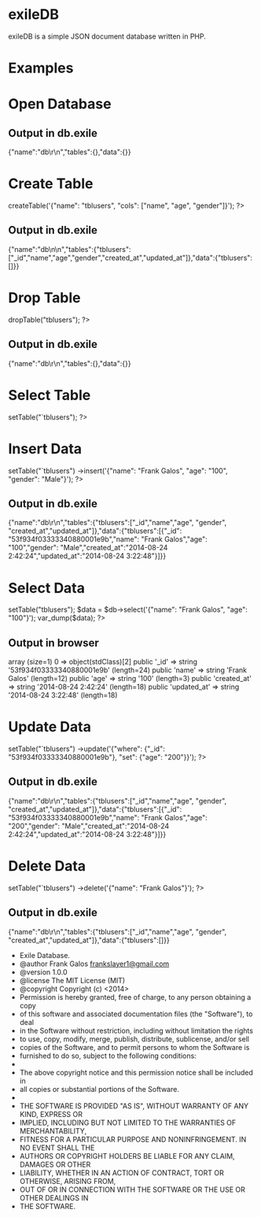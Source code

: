 # exileDB

exileDB is a simple JSON document database written in PHP.

# Examples
# Open Database
<?php
	require 'exileDB.php';

	$db = new exileDB()-open("db.exile");
?>
Output in db.exile
-----------------------------------------------------------------------------------------
{"name":"db\r\n","tables":{},"data":{}}

# Create Table
<?php
	require 'exileDB.php';

	$db = new exileDB()-open("db.exile");
	$db->createTable('{"name": "tblusers", "cols": ["name", "age", "gender"]}');
?>
Output in db.exile
-----------------------------------------------------------------------------------------
{"name":"db\n\n","tables":{"tblusers":["_id","name","age","gender","created_at","updated_at"]},"data":{"tblusers":[]}}

# Drop Table
<?php
	require 'exileDB.php';

	$db = new exileDB()-open("db.exile");
	$db->dropTable("tblusers");
?>
Output in db.exile
-----------------------------------------------------------------------------------------
{"name":"db\r\n","tables":{},"data":{}}

# Select Table
<?php
	require 'exileDB.php';

	$db = new exileDB()-open("db.exile");
	$db->setTable("`tblusers");
?>

# Insert Data
<?php
	require 'exileDB.php';

	$db = new exileDB()-open("db.exile");
	$db
		->setTable("`tblusers")
		->insert('{"name": "Frank Galos", "age": "100", "gender": "Male"}');
?>
Output in db.exile
-----------------------------------------------------------------------------------------
{"name":"db\r\n","tables":{"tblusers":["_id","name","age", "gender", "created_at","updated_at"]},"data":{"tblusers":[{"_id": "53f934f03333340880001e9b","name": "Frank Galos","age": "100","gender": "Male","created_at":"2014-08-24 2:42:24","updated_at":"2014-08-24 3:22:48"}]}}

# Select Data
<?php
	require 'exileDB.php';

	$db = new exileDB()-open("db.exile");
	$db->setTable("tblusers");
	
	$data = $db->select('{"name": "Frank Galos", "age": "100"}');
	var_dump($data);
?>
Output in browser
-----------------------------------------------------------------------------------------
array (size=1)
  0 =>
    object(stdClass)[2]
      public '_id' => string '53f934f03333340880001e9b' (length=24)
      public 'name' => string 'Frank Galos' (length=12)
      public 'age' => string '100' (length=3)
      public 'created_at' => string '2014-08-24 2:42:24' (length=18)
      public 'updated_at' => string '2014-08-24 3:22:48' (length=18)

# Update Data
<?php
	require 'exileDB.php';

	$db = new exileDB()-open("db.exile");
	$db
		->setTable("`tblusers")
		->update('{"where": {"_id": "53f934f03333340880001e9b"}, "set": {"age": "200"}}');
?>
Output in db.exile
-----------------------------------------------------------------------------------------
{"name":"db\r\n","tables":{"tblusers":["_id","name","age", "gender", "created_at","updated_at"]},"data":{"tblusers":[{"_id": "53f934f03333340880001e9b","name": "Frank Galos","age": "200","gender": "Male","created_at":"2014-08-24 2:42:24","updated_at":"2014-08-24 3:22:48"}]}}

# Delete Data
<?php
	require 'exileDB.php';

	$db = new exileDB()-open("db.exile");
	$db
		->setTable("`tblusers")
		->delete('{"name": "Frank Galos"}');
?>
Output in db.exile
-----------------------------------------------------------------------------------------
{"name":"db\r\n","tables":{"tblusers":["_id","name","age", "gender", "created_at","updated_at"]},"data":{"tblusers":[]}}


 * Exile Database.
 * @author Frank Galos <frankslayer1@gmail.com>
 * @version 1.0.0
 * @license The MIT License (MIT)
 * @copyright Copyright (c) <2014> <Frank Galos>
 * Permission is hereby granted, free of charge, to any person obtaining a copy
 * of this software and associated documentation files (the "Software"), to deal
 * in the Software without restriction, including without limitation the rights
 * to use, copy, modify, merge, publish, distribute, sublicense, and/or sell
 * copies of the Software, and to permit persons to whom the Software is
 * furnished to do so, subject to the following conditions:
 *
 * The above copyright notice and this permission notice shall be included in
 * all copies or substantial portions of the Software.
 *
 * THE SOFTWARE IS PROVIDED "AS IS", WITHOUT WARRANTY OF ANY KIND, EXPRESS OR
 * IMPLIED, INCLUDING BUT NOT LIMITED TO THE WARRANTIES OF MERCHANTABILITY,
 * FITNESS FOR A PARTICULAR PURPOSE AND NONINFRINGEMENT. IN NO EVENT SHALL THE
 * AUTHORS OR COPYRIGHT HOLDERS BE LIABLE FOR ANY CLAIM, DAMAGES OR OTHER
 * LIABILITY, WHETHER IN AN ACTION OF CONTRACT, TORT OR OTHERWISE, ARISING FROM,
 * OUT OF OR IN CONNECTION WITH THE SOFTWARE OR THE USE OR OTHER DEALINGS IN
 * THE SOFTWARE.

